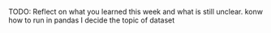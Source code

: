 TODO: Reflect on what you learned this week and what is still unclear.
konw how to run in pandas 
I decide the topic of dataset